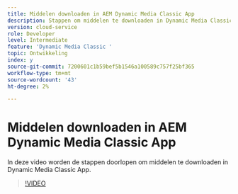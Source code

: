 ```yaml
---
title: Middelen downloaden in AEM Dynamic Media Classic App
description: Stappen om middelen te downloaden in Dynamic Media Classic App
version: cloud-service
role: Developer
level: Intermediate
feature: 'Dynamic Media Classic '
topic: Ontwikkeling
index: y
source-git-commit: 7200601c1b59bef5b1546a100589c757f25bf365
workflow-type: tm+mt
source-wordcount: '43'
ht-degree: 2%

---
```



# Middelen downloaden in AEM Dynamic Media Classic App

In deze video worden de stappen doorlopen om middelen te downloaden in Dynamic Media Classic App.

>[!VIDEO](https://video.tv.adobe.com/v/335458?quality=9&learn=on)
